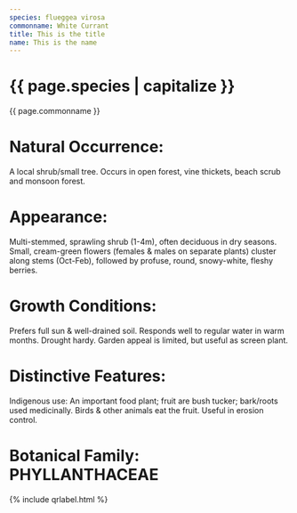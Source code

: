 ```yaml
---
species: flueggea virosa
commonname: White Currant
title: This is the title
name: This is the name
---
```


# {{ page.species | capitalize }}
{{ page.commonname }}

# Natural Occurrence:
A local shrub/small tree. Occurs in open forest, vine
thickets, beach scrub and monsoon forest.

# Appearance:
Multi-stemmed, sprawling shrub (1-4m),
often deciduous in dry seasons. Small,
cream-green flowers (females & males
on separate plants) cluster along stems
(Oct-Feb), followed by profuse, round,
snowy-white, fleshy berries.

# Growth Conditions:
Prefers full sun & well-drained soil. Responds well to
regular water in warm months. Drought hardy. Garden
appeal is limited, but useful as screen plant.

# Distinctive Features:
Indigenous use: An important food plant; fruit are bush
tucker; bark/roots used medicinally. Birds & other animals
eat the fruit. Useful in erosion control.

# Botanical Family: PHYLLANTHACEAE

{% include qrlabel.html %}
